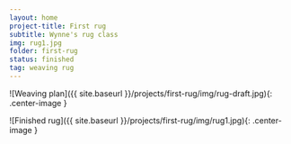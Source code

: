 ```yaml
---
layout: home
project-title: First rug
subtitle: Wynne's rug class
img: rug1.jpg
folder: first-rug
status: finished
tag: weaving rug 
---
```

![Weaving plan]({{ site.baseurl }}/projects/first-rug/img/rug-draft.jpg){: .center-image }

![Finished rug]({{ site.baseurl }}/projects/first-rug/img/rug1.jpg){: .center-image }
